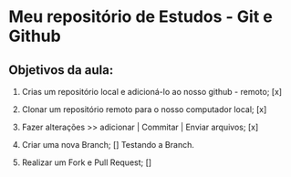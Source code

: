 # Meu repositório de Estudos - Git e Github

## Objetivos da aula: 

1. Crias um repositório local e adicioná-lo ao nosso github - remoto; [x]

2. Clonar um repositório remoto para o nosso computador local; [x]

3. Fazer alterações >> adicionar | Commitar | Enviar arquivos; [x]

4. Criar uma nova Branch; []
Testando a Branch.


5. Realizar um Fork e Pull Request; []




